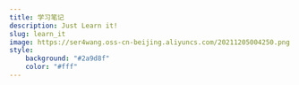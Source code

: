 ```yaml
---
title: 学习笔记
description: Just Learn it!
slug: learn_it
image: https://ser4wang.oss-cn-beijing.aliyuncs.com/20211205004250.png
style:
    background: "#2a9d8f"
    color: "#fff"
---
```


